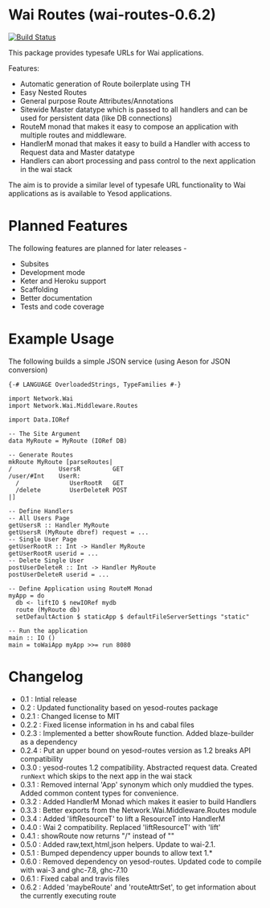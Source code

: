 Wai Routes (wai-routes-0.6.2)
====================================

[![Build Status](https://travis-ci.org/ajnsit/wai-routes.png)](https://travis-ci.org/ajnsit/wai-routes)

This package provides typesafe URLs for Wai applications.

Features:
  - Automatic generation of Route boilerplate using TH
  - Easy Nested Routes
  - General purpose Route Attributes/Annotations
  - Sitewide Master datatype which is passed to all handlers
    and can be used for persistent data (like DB connections)
  - RouteM monad that makes it easy to compose an application
    with multiple routes and middleware.
  - HandlerM monad that makes it easy to build a Handler
    with access to Request data and Master datatype
  - Handlers can abort processing and pass control to the next
    application in the wai stack

The aim is to provide a similar level of typesafe URL functionality to Wai applications as is available to Yesod applications.


Planned Features
====================

The following features are planned for later releases -

- Subsites
- Development mode
- Keter and Heroku support
- Scaffolding
- Better documentation
- Tests and code coverage


Example Usage
=============

The following builds a simple JSON service (using Aeson for JSON conversion)


    {-# LANGUAGE OverloadedStrings, TypeFamilies #-}

    import Network.Wai
    import Network.Wai.Middleware.Routes

    import Data.IORef

    -- The Site Argument
    data MyRoute = MyRoute (IORef DB)

    -- Generate Routes
    mkRoute MyRoute [parseRoutes|
    /             UsersR         GET
    /user/#Int    UserR:
      /              UserRootR   GET
      /delete        UserDeleteR POST
    |]

    -- Define Handlers
    -- All Users Page
    getUsersR :: Handler MyRoute
    getUsersR (MyRoute dbref) request = ...
    -- Single User Page
    getUserRootR :: Int -> Handler MyRoute
    getUserRootR userid = ...
    -- Delete Single User
    postUserDeleteR :: Int -> Handler MyRoute
    postUserDeleteR userid = ...

    -- Define Application using RouteM Monad
    myApp = do
      db <- liftIO $ newIORef mydb
      route (MyRoute db)
      setDefaultAction $ staticApp $ defaultFileServerSettings "static"

    -- Run the application
    main :: IO ()
    main = toWaiApp myApp >>= run 8080


Changelog
=========

* 0.1   : Intial release
* 0.2   : Updated functionality based on yesod-routes package
* 0.2.1 : Changed license to MIT
* 0.2.2 : Fixed license information in hs and cabal files
* 0.2.3 : Implemented a better showRoute function. Added blaze-builder as a dependency
* 0.2.4 : Put an upper bound on yesod-routes version as 1.2 breaks API compatibility
* 0.3.0 : yesod-routes 1.2 compatibility. Abstracted request data. Created `runNext` which skips to the next app in the wai stack
* 0.3.1 : Removed internal 'App' synonym which only muddied the types. Added common content types for convenience.
* 0.3.2 : Added HandlerM Monad which makes it easier to build Handlers
* 0.3.3 : Better exports from the Network.Wai.Middleware.Routes module
* 0.3.4 : Added 'liftResourceT' to lift a ResourceT into HandlerM
* 0.4.0 : Wai 2 compatibility. Replaced 'liftResourceT' with 'lift'
* 0.4.1 : showRoute now returns "/" instead of ""
* 0.5.0 : Added raw,text,html,json helpers. Update to wai-2.1.
* 0.5.1 : Bumped dependency upper bounds to allow text 1.*
* 0.6.0 : Removed dependency on yesod-routes. Updated code to compile with wai-3 and ghc-7.8, ghc-7.10
* 0.6.1 : Fixed cabal and travis files
* 0.6.2 : Added 'maybeRoute' and 'routeAttrSet', to get information about the currently executing route

